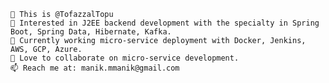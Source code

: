 ```
👋 This is @TofazzalTopu
👀 Interested in J2EE backend development with the specialty in Spring Boot, Spring Data, Hibernate, Kafka.
🌱 Currently working micro-service deployment with Docker, Jenkins, AWS, GCP, Azure.
💞️ Love to collaborate on micro-service development.
📫 Reach me at: manik.mmanik@gmail.com
```
<!---
TofazzalTopu/TofazzalTopu is a ✨ special ✨ repository because its `README.md` (this file) appears on your GitHub profile.
You can click the Preview link to take a look at your changes.
--->
